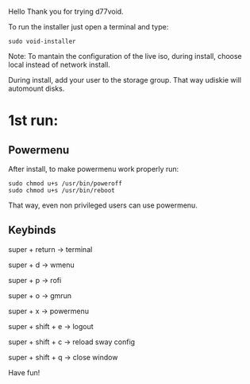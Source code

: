 Hello
Thank you for trying d77void.

To run the installer just open a terminal and type:

```
sudo void-installer
```

Note: 
To mantain the configuration of the live iso, during install, choose local instead of network install.

During install, add your user to the storage group. That way udiskie will automount disks.


# 1st run:

## Powermenu

After install, to make powermenu work properly run:

```
sudo chmod u+s /usr/bin/poweroff
sudo chmod u+s /usr/bin/reboot
```

That way, even non privileged users can use powermenu.

## Keybinds

super + return -> terminal

super + d -> wmenu

super + p -> rofi

super + o -> gmrun

super + x -> powermenu

super + shift + e -> logout

super + shift + c -> reload sway config

super + shift + q -> close window

Have fun!
